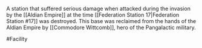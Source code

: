 A station that suffered serious damage when attacked during the invasion by the <span class="political-bodies-places">[[Aldian Empire]]</span> at the time <span class="political-bodies-places">[[Federation Station 17|Federation Station #17]]</span> was destroyed.  This base was reclaimed from the hands of the Aldian Empire by <span class="people">[[Commodore Wittcomb]]</span>, hero of the Pangalactic military.

#Facility